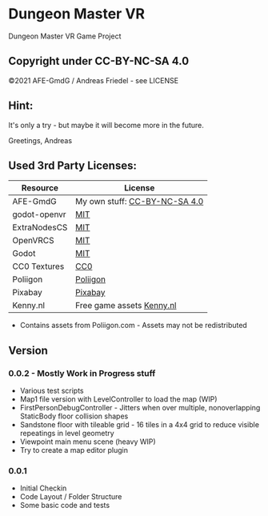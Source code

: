 # Dungeon Master VR
Dungeon Master VR Game Project

## Copyright under CC-BY-NC-SA 4.0
©2021 AFE-GmdG / Andreas Friedel - see LICENSE

## Hint:
It's only a try - but maybe it will become more in the future.

Greetings, Andreas

## Used 3rd Party Licenses:
| Resource     | License                                                                       |
|--------------|-------------------------------------------------------------------------------|
| AFE-GmdG     | My own stuff: [CC-BY-NC-SA 4.0](./LICENSE)                                    |
| godot-openvr | [MIT](https://raw.githubusercontent.com/GodotVR/godot_openvr/master/LICENSE)  |
| ExtraNodesCS | [MIT](https://raw.githubusercontent.com/AFE-GmdG/ExtraNodesCS/main/LICENSE)   |
| OpenVRCS     | [MIT](https://raw.githubusercontent.com/AFE-GmdG/OpenVRCS/main/LICENSE)       |
| Godot        | [MIT](https://raw.githubusercontent.com/godotengine/godot/master/LICENSE.txt) |
| CC0 Textures | [CC0](https://www.sharetextures.com/privacy/)                                 |
| Poliigon     | [Poliigon](https://help.poliigon.com/en/articles/4575626-license-faq)         |
| Pixabay      | [Pixabay](https://pixabay.com/de/service/license/)                            |
| Kenny.nl     | Free game assets [Kenny.nl](https://kenny.nl)                                 |

- Contains assets from Poliigon.com - Assets may not be redistributed

## Version
### 0.0.2 - Mostly Work in Progress stuff
- Various test scripts
- Map1 file version with LevelController to load the map (WIP)
- FirstPersonDebugController - Jitters when over multiple, nonoverlapping StaticBody floor collision shapes
- Sandstone floor with tileable grid - 16 tiles in a 4x4 grid to reduce visible repeatings in level geometry
- Viewpoint main menu scene (heavy WIP)
- Try to create a map editor plugin
### 0.0.1
- Initial Checkin
- Code Layout / Folder Structure
- Some basic code and tests
